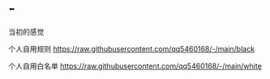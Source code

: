 # -

当初的感觉  

个人自用规则   https://raw.githubusercontent.com/qq5460168/-/main/black

个人自用白名单 https://raw.githubusercontent.com/qq5460168/-/main/white
